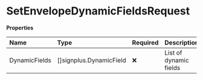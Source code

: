 # SetEnvelopeDynamicFieldsRequest

**Properties**

| Name          | Type                    | Required | Description            |
| :------------ | :---------------------- | :------- | :--------------------- |
| DynamicFields | []signplus.DynamicField | ❌       | List of dynamic fields |
